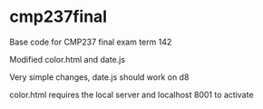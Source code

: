 # cmp237final
Base code for CMP237 final exam term 142

Modified color.html and date.js

Very simple changes, date.js should work on d8

color.html requires the local server and localhost 8001 to activate
